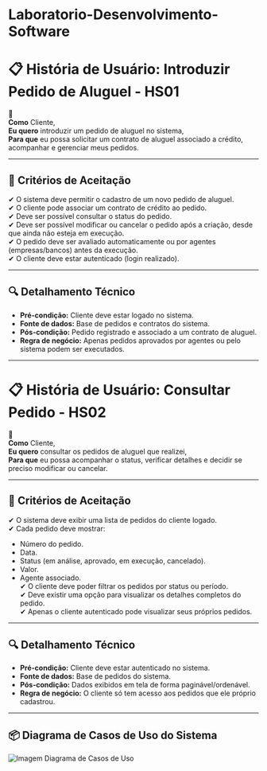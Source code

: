 # Laboratorio-Desenvolvimento-Software

# 📋 História de Usuário: Introduzir Pedido de Aluguel - HS01  

👤  
**Como** Cliente,  
**Eu quero** introduzir um pedido de aluguel no sistema,  
**Para que** eu possa solicitar um contrato de aluguel associado a crédito, acompanhar e gerenciar meus pedidos.  

---

## **🎯 Critérios de Aceitação**  
✔ O sistema deve permitir o cadastro de um novo pedido de aluguel.  
✔ O cliente pode associar um contrato de crédito ao pedido.  
✔ Deve ser possível consultar o status do pedido.  
✔ Deve ser possível modificar ou cancelar o pedido após a criação, desde que ainda não esteja em execução.  
✔ O pedido deve ser avaliado automaticamente ou por agentes (empresas/bancos) antes da execução.  
✔ O cliente deve estar autenticado (login realizado).  

---

## **🔍 Detalhamento Técnico**  
- **Pré-condição:** Cliente deve estar logado no sistema.  
- **Fonte de dados:** Base de pedidos e contratos do sistema.  
- **Pós-condição:** Pedido registrado e associado a um contrato de aluguel.  
- **Regra de negócio:** Apenas pedidos aprovados por agentes ou pelo sistema podem ser executados.  

---

# 📋 História de Usuário: Consultar Pedido - HS02  

👤  
**Como** Cliente,  
**Eu quero** consultar os pedidos de aluguel que realizei,  
**Para que** eu possa acompanhar o status, verificar detalhes e decidir se preciso modificar ou cancelar.  

---

## **🎯 Critérios de Aceitação**  
✔ O sistema deve exibir uma lista de pedidos do cliente logado.  
✔ Cada pedido deve mostrar:  
   - Número do pedido.  
   - Data.  
   - Status (em análise, aprovado, em execução, cancelado).  
   - Valor.  
   - Agente associado.  
✔ O cliente deve poder filtrar os pedidos por status ou período.  
✔ Deve existir uma opção para visualizar os detalhes completos do pedido.  
✔ Apenas o cliente autenticado pode visualizar seus próprios pedidos.  

---

## **🔍 Detalhamento Técnico**  
- **Pré-condição:** Cliente deve estar autenticado no sistema.  
- **Fonte de dados:** Base de pedidos do sistema.  
- **Pós-condição:** Dados exibidos em tela de forma paginável/ordenável.  
- **Regra de negócio:** O cliente só tem acesso aos pedidos que ele próprio cadastrou.  

---

## 📦 Diagrama de Casos de Uso do Sistema  
![Imagem Diagrama de Casos de Uso](https://github.com/VianaLeo13/Laboratorio-Desenvolvimento-Software/blob/main/Laboratorio%2002/CasoUso-Lab2-2.png)
